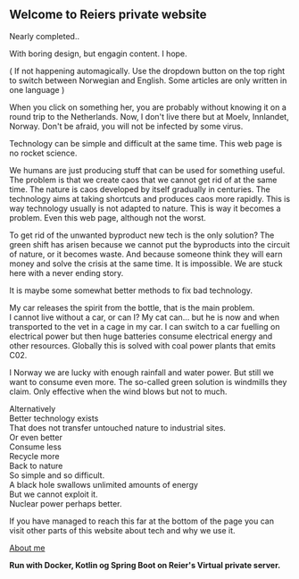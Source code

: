 ## Welcome to Reiers private website

Nearly completed..

With boring design, but engagin content. I hope.

( If not happening automagically.
Use the dropdown button on the top right to switch between Norwegian and English.
Some articles are only written in one language )

When you click on something her, 
you are probably without knowing it on a round trip to the Netherlands.
Now, I don't live there but at Moelv, Innlandet, Norway.
Don't be afraid, you will not be infected by some virus.  

Technology can be simple and difficult at the same time.
This web page is no rocket science.

We humans are just producing stuff that can be used for something useful.
The problem is that we create caos that we cannot get rid of at the same time.
The nature is caos developed by itself gradually in centuries.
The technology aims at taking shortcuts and produces caos more rapidly.
This is way technology usually is not adapted to nature.
This is way it becomes a problem.
Even this web page, although not the worst.

To get rid of the unwanted byproduct new tech is the only solution?
The green shift has arisen because we cannot put the byproducts
into the circuit of nature, or it becomes waste.
And because someone think they will earn money and solve the crisis at the 
same time. It is impossible. We are stuck here with a never ending story.

It is maybe some somewhat better methods to fix bad technology.

My car releases the spirit from the bottle, that is the main problem.  
I cannot live without a car, or can I? My cat can...
but he is now and when transported to the vet in a cage in my car. 
I can switch to a car fuelling on electrical power
but then huge batteries consume electrical energy and other resources.
Globally this is solved with coal power plants that emits C02.  

I Norway we are lucky with enough rainfall and water power.
But still we want to consume even more.
The so-called green solution is windmills they claim.
Only effective when the wind blows but not to much.

Alternatively  
Better technology exists  
That does not transfer untouched nature to industrial sites.  
Or even better  
Consume less  
Recycle more  
Back to nature  
So simple and so difficult.  
A black hole swallows unlimited amounts of energy  
But we cannot exploit it.  
Nuclear power perhaps better.  

If you have managed to reach this far at the bottom of the page
you can visit other parts of this website about tech and why we use it.

[About me](about/reier_en.md)

**Run with Docker, Kotlin og Spring Boot on Reier's Virtual private server.**
